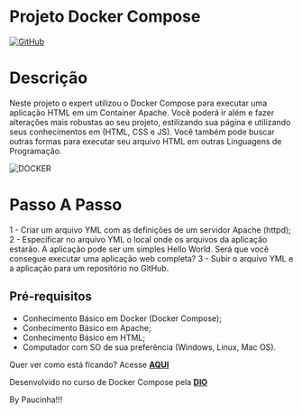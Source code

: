 # Projeto Docker Compose

[![GitHub](https://img.shields.io/github/license/Paucinha/projeto-docker)](https://github.com/Paucinha/docker-compose/blob/master/LICENSE)

# Descrição

Neste projeto o expert utilizou o Docker Compose para executar uma aplicação HTML em um Container Apache. Você poderá ir além e fazer alterações mais robustas ao seu projeto, estilizando sua página e utilizando seus conhecimentos em (HTML, CSS e JS). Você também pode buscar outras formas para executar seu arquivo HTML em outras Linguagens de Programação.

![DOCKER](https://cdn.jsdelivr.net/gh/devicons/devicon/icons/docker/docker-original.svg)

# Passo A Passo

1 - Criar um arquivo YML com as definições de um servidor Apache (httpd); 
2 - Especificar no arquivo YML o local onde os arquivos da aplicação estarão. A aplicação pode ser um simples Hello World. Será que você consegue executar uma aplicação web completa? 
3 - Subir o arquivo YML e a aplicação para um repositório no GitHub.

## Pré-requisitos

- Conhecimento Básico em Docker (Docker Compose);
- Conhecimento Básico em Apache;
- Conhecimento Básico em HTML;
- Computador com SO de sua preferência (Windows, Linux, Mac OS).

Quer ver como está ficando? Acesse [**AQUI**](https://paucinha.github.io/projeto-docker/)

Desenvolvido no curso de Docker Compose pela [**DIO**](https://www.dio.me/)

By Paucinha!!!
